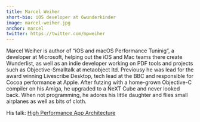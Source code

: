 ```yaml
---
title: Marcel Weiher
short-bio: iOS developer at 6wunderkinder
image: marcel-weiher.jpg
anchor: marcel
twitter: https://twitter.com/mpweiher
---
```


<p>Marcel Weiher is author of “iOS and macOS Performance Tuninig”, a developer at Microsoft, helping out the iOS and Mac teams there create Wunderlist, as well as an indie developer working on PDF tools and projects such as Objective-Smalltalk at metaobject ltd. Previousy he was lead for the award winning Livescribe Desktop, tech lead at the BBC and responsible for Cocoa performance at Apple. After futzing with a home-grown Objective-C compiler on his Amiga, he upgraded to a NeXT Cube and never looked back. When not programming, he adores his little daughter and flies small airplanes as well as bits of cloth.</p>
<p>His talk: <a href="http://cfp.uikonf.com/proposals/12" target="_blank">High Performance App Architecture</a></p>